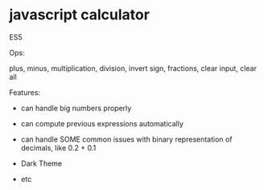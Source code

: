 # javascript calculator
ES5

Ops: 

plus, minus, multiplication, division, invert sign, fractions, clear input, clear all



Features:

+ can handle big numbers properly

+ can compute previous expressions automatically

+ can handle SOME common issues with binary representation of decimals, like 0.2 + 0.1

+ Dark Theme

+ etc
